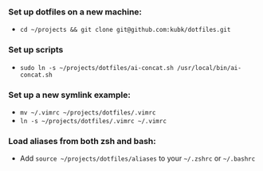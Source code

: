 ### Set up dotfiles on a new machine:
- `cd ~/projects && git clone git@github.com:kubk/dotfiles.git`

### Set up scripts
- `sudo ln -s ~/projects/dotfiles/ai-concat.sh /usr/local/bin/ai-concat.sh`

### Set up a new symlink example:

- `mv ~/.vimrc ~/projects/dotfiles/.vimrc`
- `ln -s ~/projects/dotfiles/.vimrc ~/.vimrc`

### Load aliases from both zsh and bash:

- Add `source ~/projects/dotfiles/aliases` to your `~/.zshrc` or `~/.bashrc`

